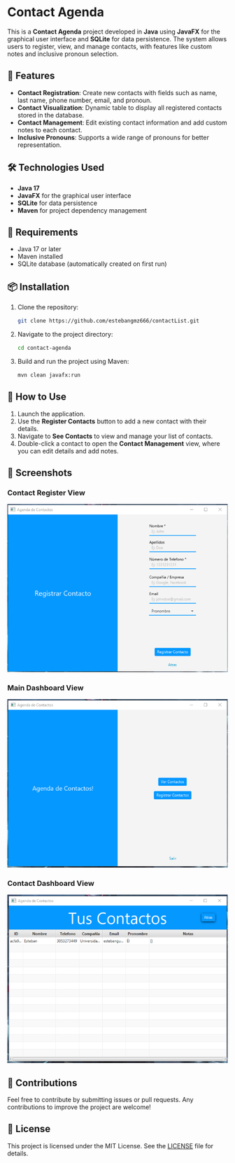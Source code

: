 
# Contact Agenda

This is a **Contact Agenda** project developed in **Java** using **JavaFX** for the graphical user interface and **SQLite** for data persistence. The system allows users to register, view, and manage contacts, with features like custom notes and inclusive pronoun selection.

## 🚀 Features

- **Contact Registration**: Create new contacts with fields such as name, last name, phone number, email, and pronoun.
- **Contact Visualization**: Dynamic table to display all registered contacts stored in the database.
- **Contact Management**: Edit existing contact information and add custom notes to each contact.
- **Inclusive Pronouns**: Supports a wide range of pronouns for better representation.

## 🛠️ Technologies Used

- **Java 17**
- **JavaFX** for the graphical user interface
- **SQLite** for data persistence
- **Maven** for project dependency management

## 📝 Requirements

- Java 17 or later
- Maven installed
- SQLite database (automatically created on first run)

## 📦 Installation

1. Clone the repository:
   ```bash
   git clone https://github.com/estebangmz666/contactList.git
   ```
2. Navigate to the project directory:
   ```bash
   cd contact-agenda
   ```
3. Build and run the project using Maven:
   ```bash
   mvn clean javafx:run
   ```

## 📖 How to Use

1. Launch the application.
2. Use the **Register Contacts** button to add a new contact with their details.
3. Navigate to **See Contacts** to view and manage your list of contacts.
4. Double-click a contact to open the **Contact Management** view, where you can edit details and add notes.

## 🎨 Screenshots

### Contact Register View
![Contact Register View](src/main/resources/assets/ContactRegister.png)

### Main Dashboard View
![Main Dashboard View](src/main/resources/assets/MainDashboard.png)

### Contact Dashboard View
![Contact Dashboard View](src/main/resources/assets/ContactDashboard.png)


## 🤝 Contributions

Feel free to contribute by submitting issues or pull requests. Any contributions to improve the project are welcome!

## 📄 License

This project is licensed under the MIT License. See the [LICENSE](LICENSE) file for details.
